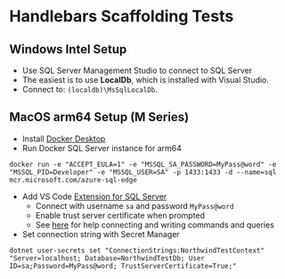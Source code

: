 ﻿# Handlebars Scaffolding Tests

## Windows Intel Setup

- Use SQL Server Management Studio to connect to SQL Server
- The easiest is to use **LocalDb**, which is installed with Visual Studio.
- Connect to: `(localdb)\MsSqlLocalDb`.

## MacOS arm64 Setup (M Series)

- Install [Docker Desktop](https://www.docker.com/products/docker-desktop/)
- Run Docker SQL Server instance for arm64

```
docker run -e "ACCEPT_EULA=1" -e "MSSQL_SA_PASSWORD=MyPass@word" -e "MSSQL_PID=Developer" -e "MSSQL_USER=SA" -p 1433:1433 -d --name=sql mcr.microsoft.com/azure-sql-edge
```

- Add VS Code [Extension for SQL Server](https://marketplace.visualstudio.com/items?itemName=ms-mssql.mssql)
  - Connect with username `sa` and password `MyPass@word`
  - Enable trust server certificate when prompted
  - See [here](https://learn.microsoft.com/en-us/sql/tools/visual-studio-code/sql-server-develop-use-vscode?view=sql-server-ver16) for help connecting and writing commands and queries
- Set connection string with Secret Manager

```
dotnet user-secrets set "ConnectionStrings:NorthwindTestContext" "Server=localhost; Database=NorthwindTestDb; User ID=sa;Password=MyPass@word; TrustServerCertificate=True;"
```
